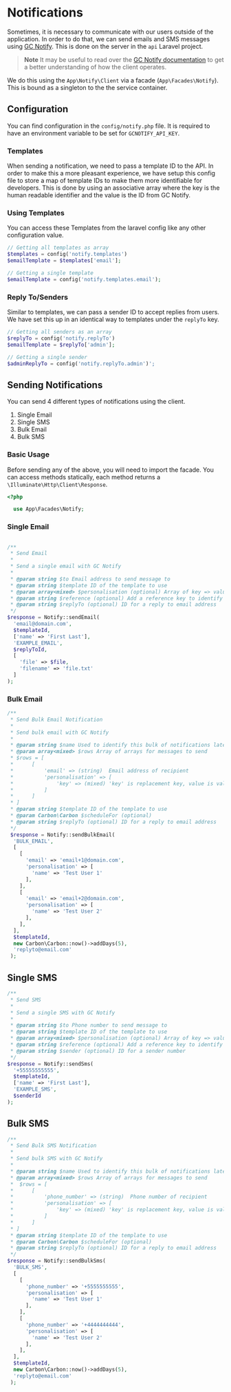 # Notifications

Sometimes, it is necessary to communicate with our users outside of the application. In order to do that, we can send emails and SMS messages using [GC Notify](https://notification.canada.ca/). This is done on the server in the `api` Laravel project.

> **Note**
> It may be useful to read over the [GC Notify documentation](https://documentation.notification.canada.ca/en/)
> to get a better understanding of how the client operates.

We do this using the `App\Notify\Client` via a facade (`App\Facades\Notify`). This is bound as a singleton to the the service container.

## Configuration

You can find configuration in the `config/notify.php` file. It is required to have an environment variable to be set for `GCNOTIFY_API_KEY`.

### Templates

When sending a notification, we need to pass a template ID to the API. In order to make this a more pleasant experience, we have setup this config file to store a map of template IDs to make them more identifiable for developers. This is done by using an associative array where the key is the human readable identifier and the value is the ID from GC Notify.


### Using Templates

You can access these Templates from the laravel config like any other configuration value.

```php
// Getting all templates as array
$templates = config('notify.templates')
$emailTemplate = $templates['email'];

// Getting a single template
$emailTemplate = config('notify.templates.email');
```

### Reply To/Senders

Similar to templates, we can pass a sender ID to accept replies from users. We have set this up in an identical way to templates under the `replyTo` key.

```php
// Getting all senders as an array
$replyTo = config('notify.replyTo')
$emailTemplate = $replyTo['admin'];

// Getting a single sender
$adminReplyTo = config('notify.replyTo.admin')';
```


## Sending Notifications

You can send 4 different types of notifications using the client.

1. Single Email
2. Single SMS
3. Bulk Email
4. Bulk SMS

### Basic Usage

Before sending any of the above, you will need to import the facade. You can access methods statically, each method returns a `\Illuminate\Http\Client\Response`.

```php
<?php

  use App\Facades\Notify;
```

### Single Email

```php

/**
 * Send Email
 *
 * Send a single email with GC Notify
 *
 * @param string $to Email address to send message to
 * @param string $template ID of the template to use
 * @param array<mixed> $personalisation (optional) Array of key => value pairs to be replaced in template
 * @param string $reference (optional) Add a reference key to identify the message
 * @param string $replyTo (optional) ID for a reply to email address
 */
$response = Notify::sendEmail(
  'email@domain.com',
  $templateId,
  ['name' => 'First Last'],
  'EXAMPLE_EMAIL',
  $replyToId,
  [
    'file' => $file,
    'filename' => 'file.txt'
  ]
);
```

### Bulk Email

```php
/**
 * Send Bulk Email Notification
 *
 * Send bulk email with GC Notify
 *
 * @param string $name Used to identify this bulk of notifications later on.
 * @param array<mixed> $rows Array of arrays for messages to send
 * $rows = [
 *      [
 *          'email' => (string)  Email address of recipient
 *          'personalisation' => [
 *              'key' => (mixed) 'key' is replacement key, value is value to replace with
 *          ]
 *      ]
 * ]
 * @param string $template ID of the template to use
 * @param Carbon\Carbon $scheduleFor (optional)
 * @param string $replyTo (optional) ID for a reply to email address
 */
 $response = Notify::sendBulkEmail( 
  'BULK_EMAIL', 
  [ 
    [ 
      'email' => 'email+1@domain.com', 
      'personalisation' => [ 
        'name' => 'Test User 1'
      ], 
    ], 
    [ 
      'email' => 'email+2@domain.com', 
      'personalisation' => [ 
        'name' => 'Test User 2'
      ], 
    ], 
  ], 
  $templateId,
  new Carbon\Carbon::now()->addDays(5),
  'replyto@email.com'
 ); 
```
## Single SMS

```php
/**
 * Send SMS
 *
 * Send a single SMS with GC Notify
 *
 * @param string $to Phone number to send message to
 * @param string $template ID of the template to use
 * @param array<mixed> $personalisation (optional) Array of key => value pairs to be replaced in template
 * @param string $reference (optional) Add a reference key to identify the message
 * @param string $sender (optional) ID for a sender number
 */
$response = Notify::sendSms(
  '+55555555555',
  $templateId,
  ['name' => 'First Last'],
  'EXAMPLE_SMS',
  $senderId
);
```

## Bulk SMS

```php
/**
 * Send Bulk SMS Notification
 *
 * Send bulk SMS with GC Notify
 *
 * @param string $name Used to identify this bulk of notifications later on.
 * @param array<mixed> $rows Array of arrays for messages to send
 *  $rows = [
 *      [
 *          'phone_number' => (string)  Phone number of recipient
 *          'personalisation' => [
 *              'key' => (mixed) 'key' is replacement key, value is value to replace with
 *          ]
 *      ]
 * ]
 * @param string $template ID of the template to use
 * @param Carbon\Carbon $scheduleFor (optional)
 * @param string $replyTo (optional) ID for a reply to email address
 */
$response = Notify::sendBulkSms( 
  'BULK_SMS', 
  [ 
    [ 
      'phone_number' => '+5555555555', 
      'personalisation' => [ 
        'name' => 'Test User 1'
      ], 
    ], 
    [ 
      'phone_number' => '+4444444444', 
      'personalisation' => [ 
        'name' => 'Test User 2'
      ], 
    ], 
  ], 
  $templateId,
  new Carbon\Carbon::now()->addDays(5),
  'replyto@email.com'
 ); 
```
